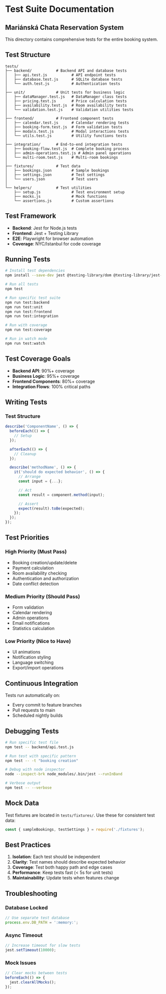 # Test Suite Documentation

## Mariánská Chata Reservation System

This directory contains comprehensive tests for the entire booking system.

## Test Structure

```
tests/
├── backend/           # Backend API and database tests
│   ├── api.test.js           # API endpoint tests
│   ├── database.test.js      # SQLite database tests
│   └── auth.test.js          # Authentication tests
│
├── unit/              # Unit tests for business logic
│   ├── dataManager.test.js   # DataManager class tests
│   ├── pricing.test.js       # Price calculation tests
│   ├── availability.test.js  # Room availability tests
│   └── validation.test.js    # Validation utilities tests
│
├── frontend/          # Frontend component tests
│   ├── calendar.test.js      # Calendar rendering tests
│   ├── booking-form.test.js  # Form validation tests
│   ├── modals.test.js        # Modal interactions tests
│   └── utils.test.js         # Utility functions tests
│
├── integration/       # End-to-end integration tests
│   ├── booking-flow.test.js  # Complete booking process
│   ├── admin-operations.test.js # Admin panel operations
│   └── multi-room.test.js    # Multi-room bookings
│
├── fixtures/          # Test data
│   ├── bookings.json         # Sample bookings
│   ├── settings.json         # Test settings
│   └── users.json            # Test users
│
└── helpers/           # Test utilities
    ├── setup.js              # Test environment setup
    ├── mocks.js              # Mock functions
    └── assertions.js         # Custom assertions
```

## Test Framework

- **Backend**: Jest for Node.js tests
- **Frontend**: Jest + Testing Library
- **E2E**: Playwright for browser automation
- **Coverage**: NYC/Istanbul for code coverage

## Running Tests

```bash
# Install test dependencies
npm install --save-dev jest @testing-library/dom @testing-library/jest-dom playwright

# Run all tests
npm test

# Run specific test suite
npm run test:backend
npm run test:unit
npm run test:frontend
npm run test:integration

# Run with coverage
npm run test:coverage

# Run in watch mode
npm run test:watch
```

## Test Coverage Goals

- **Backend API**: 90%+ coverage
- **Business Logic**: 95%+ coverage
- **Frontend Components**: 80%+ coverage
- **Integration Flows**: 100% critical paths

## Writing Tests

### Test Structure

```javascript
describe('ComponentName', () => {
  beforeEach(() => {
    // Setup
  });

  afterEach(() => {
    // Cleanup
  });

  describe('methodName', () => {
    it('should do expected behavior', () => {
      // Arrange
      const input = {...};

      // Act
      const result = component.method(input);

      // Assert
      expect(result).toBe(expected);
    });
  });
});
```

## Test Priorities

### High Priority (Must Pass)

- Booking creation/update/delete
- Payment calculation
- Room availability checking
- Authentication and authorization
- Date conflict detection

### Medium Priority (Should Pass)

- Form validation
- Calendar rendering
- Admin operations
- Email notifications
- Statistics calculation

### Low Priority (Nice to Have)

- UI animations
- Notification styling
- Language switching
- Export/import operations

## Continuous Integration

Tests run automatically on:

- Every commit to feature branches
- Pull requests to main
- Scheduled nightly builds

## Debugging Tests

```bash
# Run specific test file
npm test -- backend/api.test.js

# Run test with specific pattern
npm test -- -t "booking creation"

# Debug with node inspector
node --inspect-brk node_modules/.bin/jest --runInBand

# Verbose output
npm test -- --verbose
```

## Mock Data

Test fixtures are located in `tests/fixtures/`. Use these for consistent test data:

```javascript
const { sampleBookings, testSettings } = require('./fixtures');
```

## Best Practices

1. **Isolation**: Each test should be independent
2. **Clarity**: Test names should describe expected behavior
3. **Coverage**: Test both happy path and edge cases
4. **Performance**: Keep tests fast (< 5s for unit tests)
5. **Maintainability**: Update tests when features change

## Troubleshooting

### Database Locked

```javascript
// Use separate test database
process.env.DB_PATH = ':memory:';
```

### Async Timeout

```javascript
// Increase timeout for slow tests
jest.setTimeout(10000);
```

### Mock Issues

```javascript
// Clear mocks between tests
beforeEach(() => {
  jest.clearAllMocks();
});
```
